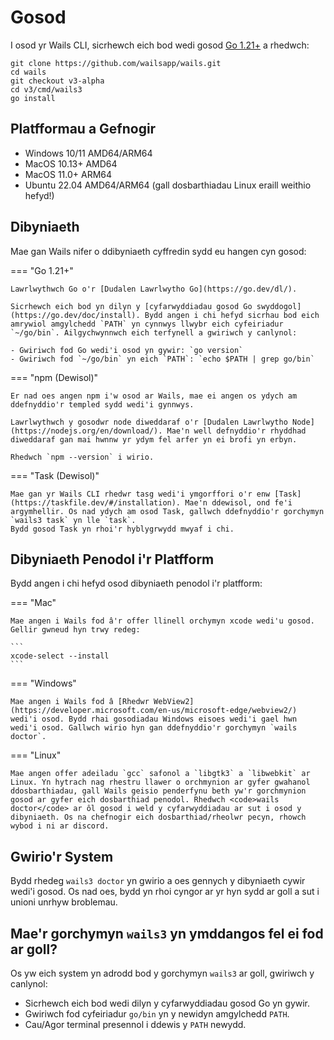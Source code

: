 # Gosod

I osod yr Wails CLI, sicrhewch eich bod wedi gosod
[Go 1.21+](https://go.dev/dl/) a rhedwch:

```shell
git clone https://github.com/wailsapp/wails.git
cd wails
git checkout v3-alpha
cd v3/cmd/wails3
go install
```

## Platfformau a Gefnogir

- Windows 10/11 AMD64/ARM64
- MacOS 10.13+ AMD64
- MacOS 11.0+ ARM64
- Ubuntu 22.04 AMD64/ARM64 (gall dosbarthiadau Linux eraill weithio hefyd!)

## Dibyniaeth

Mae gan Wails nifer o ddibyniaeth cyffredin sydd eu hangen cyn gosod:

=== "Go 1.21+"

    Lawrlwythwch Go o'r [Dudalen Lawrlwytho Go](https://go.dev/dl/).

    Sicrhewch eich bod yn dilyn y [cyfarwyddiadau gosod Go swyddogol](https://go.dev/doc/install). Bydd angen i chi hefyd sicrhau bod eich amrywiol amgylchedd `PATH` yn cynnwys llwybr eich cyfeiriadur `~/go/bin`. Ailgychwynnwch eich terfynell a gwiriwch y canlynol:

    - Gwiriwch fod Go wedi'i osod yn gywir: `go version`
    - Gwiriwch fod `~/go/bin` yn eich `PATH`: `echo $PATH | grep go/bin`

=== "npm (Dewisol)"

    Er nad oes angen npm i'w osod ar Wails, mae ei angen os ydych am ddefnyddio'r templed sydd wedi'i gynnwys.

    Lawrlwythwch y gosodwr node diweddaraf o'r [Dudalen Lawrlwytho Node](https://nodejs.org/en/download/). Mae'n well defnyddio'r rhyddhad diweddaraf gan mai hwnnw yr ydym fel arfer yn ei brofi yn erbyn.

    Rhedwch `npm --version` i wirio.

=== "Task (Dewisol)"

    Mae gan yr Wails CLI rhedwr tasg wedi'i ymgorffori o'r enw [Task](https://taskfile.dev/#/installation). Mae'n ddewisol, ond fe'i argymhellir. Os nad ydych am osod Task, gallwch ddefnyddio'r gorchymyn `wails3 task` yn lle `task`.
    Bydd gosod Task yn rhoi'r hyblygrwydd mwyaf i chi.

## Dibyniaeth Penodol i'r Platfform

Bydd angen i chi hefyd osod dibyniaeth penodol i'r platfform:

=== "Mac"

    Mae angen i Wails fod â'r offer llinell orchymyn xcode wedi'u gosod. Gellir gwneud hyn trwy redeg:

    ```
    xcode-select --install
    ```

=== "Windows"

    Mae angen i Wails fod â [Rhedwr WebView2](https://developer.microsoft.com/en-us/microsoft-edge/webview2/) wedi'i osod. Bydd rhai gosodiadau Windows eisoes wedi'i gael hwn wedi'i osod. Gallwch wirio hyn gan ddefnyddio'r gorchymyn `wails doctor`.

=== "Linux"

    Mae angen offer adeiladu `gcc` safonol a `libgtk3` a `libwebkit` ar Linux. Yn hytrach nag rhestru llawer o orchmynion ar gyfer gwahanol ddosbarthiadau, gall Wails geisio penderfynu beth yw'r gorchmynion gosod ar gyfer eich dosbarthiad penodol. Rhedwch <code>wails doctor</code> ar ôl gosod i weld y cyfarwyddiadau ar sut i osod y dibyniaeth. Os na chefnogir eich dosbarthiad/rheolwr pecyn, rhowch wybod i ni ar discord.

## Gwirio'r System

Bydd rhedeg `wails3 doctor` yn gwirio a oes gennych y dibyniaeth cywir wedi'i
gosod. Os nad oes, bydd yn rhoi cyngor ar yr hyn sydd ar goll a sut i unioni
unrhyw broblemau.

## Mae'r gorchymyn `wails3` yn ymddangos fel ei fod ar goll?

Os yw eich system yn adrodd bod y gorchymyn `wails3` ar goll, gwiriwch y
canlynol:

- Sicrhewch eich bod wedi dilyn y cyfarwyddiadau gosod Go yn gywir.
- Gwiriwch fod cyfeiriadur `go/bin` yn y newidyn amgylchedd `PATH`.
- Cau/Agor terminal presennol i ddewis y `PATH` newydd.
